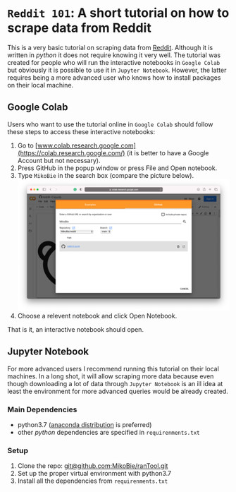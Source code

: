 # `Reddit 101`: A short tutorial on how to scrape data from Reddit

This is a very basic tutorial on scraping data from [Reddit](reddit.com). Although it is written in _python_ it does not require knowing it very well. The tutorial was created for people who will run the interactive notebooks in `Google Colab` but obviously it is possible to use it in `Jupyter Notebook`. However, the latter requires being a more advanced user who knows how to install packages on their local machine. 

## Google Colab

Users who want to use the tutorial online in `Google Colab` should follow these steps to access these interactive notebooks:

1. Go to [www.colab.research.google.com](https://colab.research.google.com/) (it is better to have a Google Account but not necessary).
2. Press GitHub in the popup window or press File and Open notebook.
3. Type `MikoBie` in the search box (compare the picture below).
![github](png/github.png)
4. Choose a relevent notebook and click Open Notebook.

That is it, an interactive notebook should open.

## Jupyter Notebook

For more advanced users I recommend running this tutorial on their local machines. In a long shot, it will allow scraping more data because even though downloading a lot of data through `Jupyter Notebook` is an ill idea at least the environment for more advanced queries would be already created.
### Main Dependencies

* python3.7 ([anaconda distribution](https://www.anaconda.com/download/) is preferred)
* other _python_ dependencies are specified in `requirenments.txt`

### Setup

1. Clone the repo: [git@github.com:MikoBie/ranTool.git](git@github.com:MikoBie/reddit.git)
2. Set up the proper virtual environment with python3.7
3. Install all the dependencies from `requirenments.txt`

